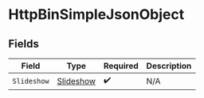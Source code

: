 # HttpBinSimpleJsonObject


## Fields

| Field                                         | Type                                          | Required                                      | Description                                   |
| --------------------------------------------- | --------------------------------------------- | --------------------------------------------- | --------------------------------------------- |
| `Slideshow`                                   | [Slideshow](../../models/shared/Slideshow.md) | :heavy_check_mark:                            | N/A                                           |